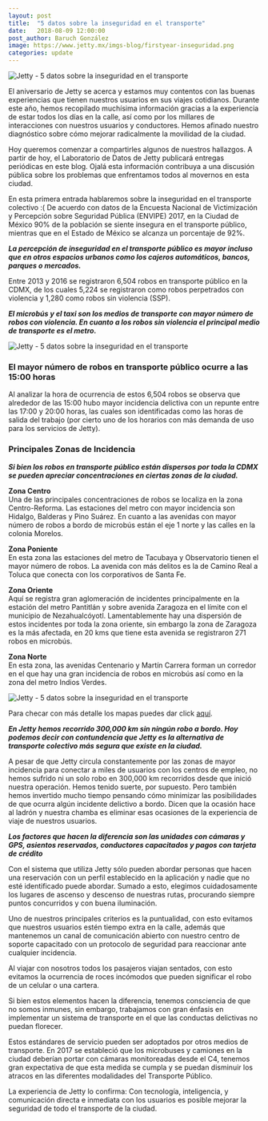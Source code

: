 ```yaml
---
layout: post
title:  "5 datos sobre la inseguridad en el transporte"
date:   2018-08-09 12:00:00
post_author: Baruch González
image: https://www.jetty.mx/imgs-blog/firstyear-inseguridad.png
categories: update
---
```


![Jetty - 5 datos sobre la inseguridad en el transporte]({{site.baseurl}}/imgs-blog/firstyear-inseguridad.png)

El aniversario de Jetty se acerca y estamos muy contentos con las buenas experiencias que tienen nuestros usuarios en sus viajes cotidianos. Durante este año, hemos recopilado muchísima información gracias a la experiencia de estar todos los días en la calle, así como por los millares de interacciones con nuestros usuarios y conductores. Hemos afinado nuestro diagnóstico sobre cómo mejorar radicalmente la movilidad de la ciudad.

Hoy queremos comenzar a compartirles algunos de nuestros hallazgos. A partir de hoy, el Laboratorio de Datos de Jetty publicará entregas periódicas en este blog. Ojalá esta información contribuya a una discusión pública sobre los problemas que enfrentamos todos al movernos en esta ciudad.

En esta primera entrada hablaremos sobre la inseguridad en el transporte colectivo :(
De acuerdo con datos de la Encuesta Nacional de Victimización y Percepción sobre Seguridad Pública (ENVIPE) 2017, en la Ciudad de México 90% de la población se siente insegura en el transporte público, mientras que en el Estado de México se alcanza un porcentaje de 92%.

<div class="text-center">
  <p>
    <b><i>La percepción de inseguridad en el transporte público es mayor incluso que en otros espacios urbanos como los cajeros automáticos, bancos, parques o mercados.</i></b>
  </p>
</div>

Entre 2013 y 2016 se registraron 6,504 robos en transporte público en la CDMX, de los cuales 5,224 se registraron como robos perpetrados con violencia y 1,280 como robos sin violencia (SSP).

<div class="text-center">
  <p>
    <b><i>El microbús y el taxi son los medios de transporte con mayor número de robos con violencia. En cuanto a los robos sin violencia el principal medio de transporte es el metro. </i></b>
  </p>
</div>

![Jetty - 5 datos sobre la inseguridad en el transporte]({{site.baseurl}}/imgs-blog/robos-tipo.png)

<h3>El mayor número de robos en transporte público ocurre a las 15:00 horas</h3>

Al analizar la hora de ocurrencia de estos 6,504 robos se observa que alrededor de las 15:00 hubo mayor incidencia delictiva con un repunte entre las 17:00 y 20:00 horas, las cuales son identificadas como las horas de salida del trabajo (por cierto uno de los horarios con más demanda de uso para los servicios de Jetty).

<h3>Principales Zonas de Incidencia</h3>
<div class="text-center">
  <p>
    <b><i>Si bien los robos en transporte público están dispersos por toda la CDMX se pueden apreciar concentraciones en ciertas zonas de la ciudad. </i></b>
  </p>
</div>

<b>Zona Centro</b><br>
Una de las principales concentraciones de robos se localiza en la zona Centro-Reforma. Las estaciones del metro con mayor incidencia son Hidalgo, Balderas y Pino Suárez. En cuanto a las avenidas con mayor número de robos a bordo de microbús están el eje 1 norte y las calles en la colonia Morelos.

<b>Zona Poniente</b><br>
En esta zona las estaciones del metro de Tacubaya y Observatorio tienen el mayor número de robos. La avenida con más delitos es la de Camino Real a Toluca que conecta con los corporativos de Santa Fe.

<b>Zona Oriente</b><br>
Aquí se registra gran aglomeración de incidentes principalmente en la estación del metro Pantitlán y sobre avenida Zaragoza en el límite con el municipio de Nezahualcóyotl. Lamentablemente hay una dispersión de estos incidentes por toda la zona oriente, sin embargo la zona de Zaragoza es la más afectada, en 20 kms que tiene esta avenida se registraron 271 robos en microbús.

<b>Zona Norte</b><br>
En esta zona, las avenidas Centenario y Martín Carrera forman un corredor en el que hay una gran incidencia de robos en microbús así como en la zona del metro Indios Verdes.

![Jetty - 5 datos sobre la inseguridad en el transporte]({{site.baseurl}}/imgs-blog/robos-hora.png)

Para checar con más detalle los mapas puedes dar click [aquí][commuter].

<div class="text-center">
  <p>
    <b><i>En Jetty hemos recorrido  300,000 km  sin ningún robo a bordo. Hoy podemos decir con contundencia que Jetty es la alternativa de transporte colectivo más segura que existe en la ciudad.</i></b>
  </p>
</div>

A pesar de que Jetty circula constantemente por las zonas de mayor incidencia para conectar a miles de usuarios con los centros de empleo, no hemos sufrido ni un solo robo en 300,000 km recorridos desde que inició nuestra operación. Hemos tenido suerte, por supuesto. Pero también hemos invertido mucho tiempo pensando cómo minimizar las posibilidades de que ocurra algún incidente delictivo a bordo. Dicen que la ocasión hace al ladrón y nuestra chamba es eliminar esas ocasiones de la experiencia de viaje de nuestros usuarios.

<div class="text-center">
  <p>
    <b><i>Los factores que hacen la diferencia son las unidades con cámaras y GPS, asientos reservados, conductores capacitados y pagos con tarjeta de crédito</i></b>
  </p>
</div>

Con el sistema que utiliza Jetty sólo pueden abordar personas que hacen una reservación con un perfil establecido en la aplicación y nadie que no esté identificado puede abordar. Sumado a esto, elegimos cuidadosamente los lugares de ascenso y descenso de nuestras rutas, procurando siempre puntos concurridos y con buena iluminación.

Uno de nuestros principales criterios es la puntualidad, con esto evitamos que nuestros usuarios estén tiempo extra en la calle, además que mantenemos un canal de comunicación abierto con nuestro centro de soporte capacitado con un protocolo de seguridad para reaccionar ante cualquier incidencia.

Al viajar con nosotros todos los pasajeros viajan sentados, con esto evitamos la ocurrencia de roces incómodos que pueden significar el robo de un celular o una cartera.

Si bien estos elementos hacen la diferencia, tenemos consciencia de que no somos inmunes, sin embargo, trabajamos con gran énfasis en implementar un sistema de transporte en el que las conductas delictivas no puedan florecer.

Estos estándares de  servicio pueden ser adoptados por otros medios de transporte. En 2017 se estableció que los microbuses y camiones en la ciudad deberían portar con cámaras monitoreadas desde el C4, tenemos gran expectativa de que esta medida se cumpla y se puedan disminuir los atracos en las diferentes modalidades del Transporte Público.

La experiencia de Jetty lo confirma: Con tecnología, inteligencia, y comunicación directa e inmediata con los usuarios es posible mejorar la seguridad de todo el transporte de la ciudad.

[commuter]:https://commuter.carto.com/builder/5a355563-f166-4ef0-bf2e-e4a476f1d7fb/embed